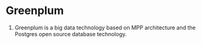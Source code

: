 # Greenplum
1. Greenplum is a big data technology based on MPP architecture and the Postgres open source database technology.
